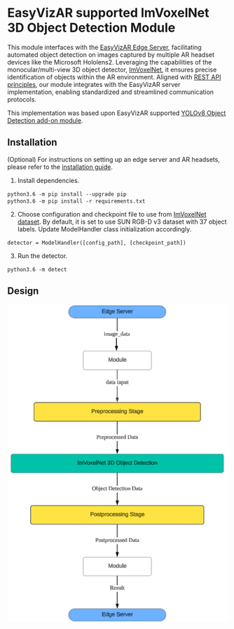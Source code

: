 # EasyVizAR supported ImVoxelNet 3D Object Detection Module

This module interfaces with the [EasyVizAR Edge Server](https://github.com/EasyVizAR/edge-server), facilitating automated object detection on images captured by multiple AR headset devices like the Microsoft Hololens2. Leveraging the capabilities of the monocular/multi-view 3D object detector, [ImVoxelNet](https://github.com/SamsungLabs/imvoxelnet), it ensures precise identification of objects within the AR environment. Aligned with [REST API principles](https://learn.microsoft.com/en-us/azure/architecture/best-practices/api-design), our module integrates with the EasyVizAR server implementation, enabling standardized and streamlined communication protocols.

This implementation was based upon EasyVizAR supported [YOLOv8 Object Detection add-on module](https://github.com/EasyVizAR/detect).

## Installation
(Optional) For instructions on setting up an edge server and AR headsets, please refer to the [installation guide](https://easyvizar.github.io/installation.html).

1. Install dependencies.

```console
python3.6 -m pip install --upgrade pip
python3.6 -m pip install -r requirements.txt
```

2. Choose configuration and checkpoint file to use from [ImVoxelNet dataset](https://github.com/SamsungLabs/imvoxelnet/blob/master/README.md#models). By default, it is set to use SUN RGB-D v3 dataset with 37 object labels. Update ModelHandler class initialization accordingly.
```console
detector = ModelHandler([config_path], [checkpoint_path])
```

3. Run the detector.
```console
python3.6 -m detect
```
## Design

  ![Class UML Diagram](./flowchart6.png)
